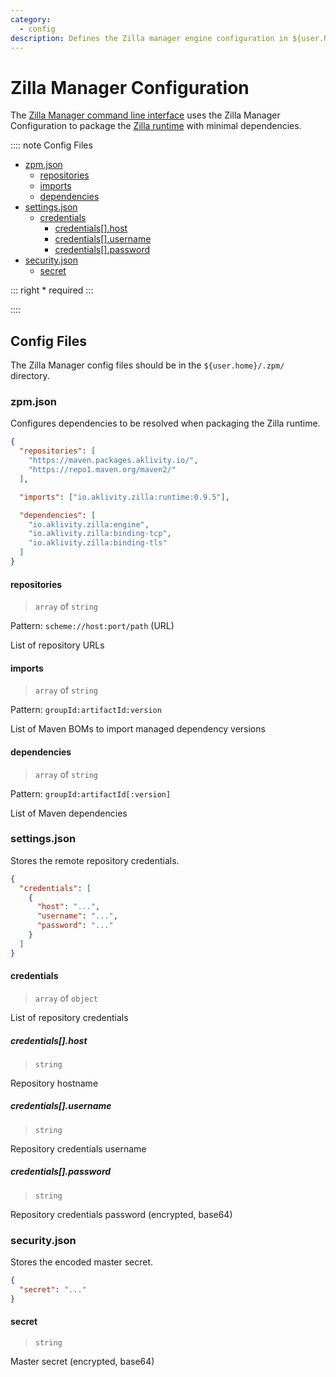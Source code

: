 ```yaml
---
category:
  - config
description: Defines the Zilla manager engine configuration in ${user.home}/.zpm/
---
```


# Zilla Manager Configuration

The [Zilla Manager command line interface](./zpm-cli.md) uses the Zilla Manager Configuration to package the [Zilla runtime](../config/zilla-cli.md) with minimal dependencies.

:::: note Config Files

- [zpm.json](#zpm-json)
  - [repositories](#repositories)
  - [imports](#imports)
  - [dependencies](#dependencies)
- [settings.json](#settings-json)
  - [credentials](#credentials)
      - [credentials\[\].host](#credentials-host)
      - [credentials\[\].username](#credentials-username)
      - [credentials\[\].password](#credentials-password)
- [security.json](#security-json)
  - [secret](#secret)

::: right \* required
:::

::::

## Config Files

The Zilla Manager config files should be in the `${user.home}/.zpm/` directory.

### zpm.json

Configures dependencies to be resolved when packaging the Zilla runtime.

```json
{
  "repositories": [
    "https://maven.packages.aklivity.io/",
    "https://repo1.maven.org/maven2/"
  ],

  "imports": ["io.aklivity.zilla:runtime:0.9.5"],

  "dependencies": [
    "io.aklivity.zilla:engine",
    "io.aklivity.zilla:binding-tcp",
    "io.aklivity.zilla:binding-tls"
  ]
}
```

#### repositories

> `array` of `string`

Pattern: `scheme://host:port/path` (URL)

List of repository URLs

#### imports

> `array` of `string`

Pattern: `groupId:artifactId:version`

List of Maven BOMs to import managed dependency versions

#### dependencies

> `array` of `string`

Pattern: `groupId:artifactId[:version]`

List of Maven dependencies

### settings.json

Stores the remote repository credentials.

```json
{
  "credentials": [
    {
      "host": "...",
      "username": "...",
      "password": "..."
    }
  ]
}
```

#### credentials

> `array` of `object`

List of repository credentials

##### credentials[].host

> `string`

Repository hostname

##### credentials[].username

> `string`

Repository credentials username

##### credentials[].password

> `string`

Repository credentials password (encrypted, base64)

### security.json

Stores the encoded master secret.

```json
{
  "secret": "..."
}
```

#### secret

> `string`

Master secret (encrypted, base64)

